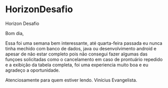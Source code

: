 # HorizonDesafio
Horizon Desafio

Bom dia,

Essa foi uma semana bem interessante, até quarta-feira passada eu nunca tinha mechido com banco de dados, java ou desenvolvimento android e apesar de não estar completo pois não consegui fazer algumas das funçoes solicitadas como o cancelamento em caso de prontuário repedido e a exibição da tabela completa, foi uma experiencia muito boa e eu agradeço a oportunidade.

Atenciosamente para quem estiver lendo.
Vinícius Evangelista.

